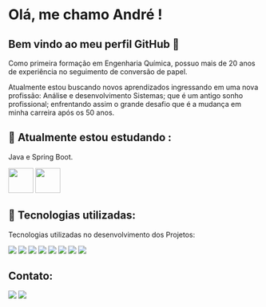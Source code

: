 # Olá, me chamo André ! 
## Bem vindo ao meu perfil GitHub 👋

Como primeira formação em Engenharia Química, possuo mais de 20 anos de experiência no seguimento de conversão de papel.

Atualmente estou buscando novos aprendizados ingressando em uma nova profissão: Análise e desenvolvimento Sistemas; que é um antigo sonho profissional; enfrentando assim o grande desafio que é a mudança em minha carreira após os 50 anos.





## 🔭 Atualmente estou estudando :
Java e Spring Boot.
<div>
  <img width="50" height="50" loading="lazy" src="https://cdn.jsdelivr.net/gh/devicons/devicon/icons/java/java-original.svg" "/> 
  <img width="50" height="50" loading="lazy" src="https://cdn.jsdelivr.net/gh/devicons/devicon/icons/spring/spring-original.svg" />  
 
</div>

## 🚀 Tecnologias utilizadas:
Tecnologias utilizadas no desenvolvimento dos Projetos:
<div>
  <img  loading="lazy" src="https://img.shields.io/badge/Java-ED8B00?style=for-the-badge&logo=java&logoColor=white">
  <img  loading="lazy" src="https://img.shields.io/badge/Spring%20Boot-6DB33F.svg?style=for-the-badge&logo=Spring-Boot&logoColor=white">
  <img  loading="lazy" src="https://img.shields.io/badge/Spring%20Security-6DB33F.svg?style=for-the-badge&logo=Spring-Security&logoColor=white">
  <img  loading="lazy" src="https://img.shields.io/badge/Postman-FF6C37.svg?style=for-the-badge&logo=Postman&logoColor=white">
  <img  loading="lazy" src="https://img.shields.io/badge/Docker-2496ED.svg?style=for-the-badge&logo=Docker&logoColor=white">
  <img  loading="lazy" src="https://img.shields.io/badge/PostgreSQL-4169E1.svg?style=for-the-badge&logo=PostgreSQL&logoColor=white">
  <img  loading="lazy" src="https://img.shields.io/badge/MySQL-4479A1.svg?style=for-the-badge&logo=MySQL&logoColor=white">
  <img  loading="lazy" src="https://img.shields.io/badge/MongoDB-47A248.svg?style=for-the-badge&logo=MongoDB&logoColor=white">
  
</div>


## Contato:

<div style= "display: inline" >
    <a href = "mailto:andresouza44@gmail.com"><img loading="lazy" src="https://img.shields.io/badge/Gmail-D14836?style=for-the-badge&logo=gmail&logoColor=white" target="_blank"></a>  
    <a href="https://www.linkedin.com/in/andre-martins-de-souza/" target="_blank"><img loading="lazy" src="https://img.shields.io/badge/-LinkedIn-%230077B5?style=for-the-badge&logo=linkedin&logoColor=white" target="_blank"></a>   
</div>
